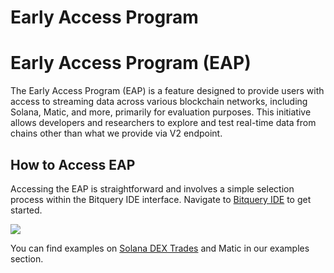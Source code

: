 # Early Access Program

# Early Access Program (EAP)

The Early Access Program (EAP) is a feature designed to provide users with access to streaming data across various blockchain networks, including Solana, Matic, and more, primarily for evaluation purposes. This initiative allows developers and researchers to explore and test real-time data from chains other than what we provide via V2 endpoint.

## How to Access EAP

Accessing the EAP is straightforward and involves a simple selection process within the Bitquery IDE interface. Navigate to [Bitquery IDE](https://ide.bitquery.io/?endpoint=https://streaming.bitquery.io/eap) to get started.

![](/img/ide/eap.png)


You can find examples on [Solana DEX Trades](/docs/examples/Solana/solana-dextrades.md) and Matic in our examples section.
